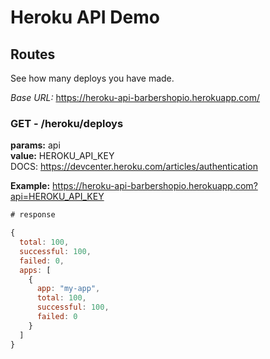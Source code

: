 # Heroku API Demo

## Routes
See how many deploys you have made.

*Base URL:* https://heroku-api-barbershopio.herokuapp.com/

### GET - /heroku/deploys
**params:** api  
**value:** HEROKU_API_KEY  
DOCS: https://devcenter.heroku.com/articles/authentication  

**Example:** https://heroku-api-barbershopio.herokuapp.com?api=HEROKU_API_KEY  

```javascript
# response

{
  total: 100,
  successful: 100,
  failed: 0,
  apps: [
    {
      app: "my-app",
      total: 100,
      successful: 100,
      failed: 0
    }
  ]
}
```
